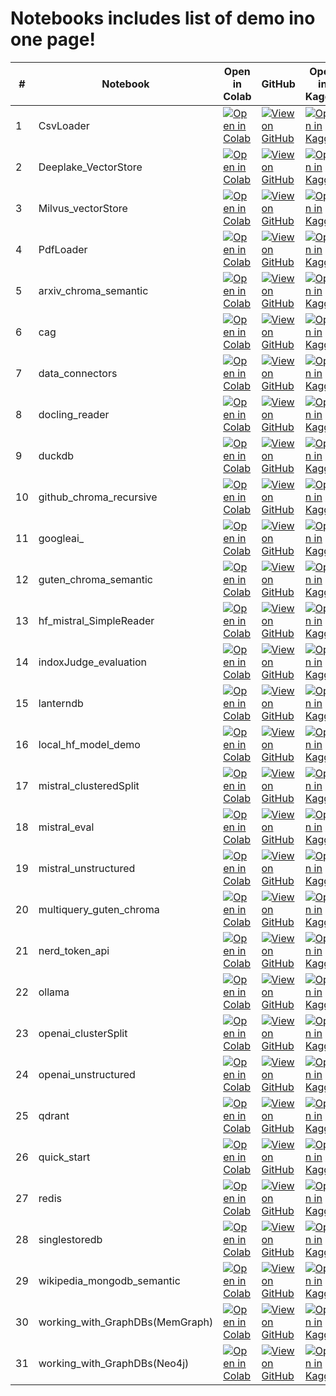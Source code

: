 # Notebooks includes list of demo ino one page!

| # |Notebook | Open in Colab | GitHub | Open in Kaggle | Where |Notes | Date of Check |
|---|---|---|---|---|---|---|---|
| 1 |CsvLoader | <a href="https://colab.research.google.com/github/osllmai/inDox/blob/master/cookbook/indoxArcg/CsvLoader.ipynb" target="_blank"><img src="https://colab.research.google.com/assets/colab-badge.svg" alt="Open in Colab"></a> | <a href="https://github.com/osllmai/inDox/blob/master/cookbook/indoxArcg/CsvLoader.ipynb" target="_blank"><img src="https://img.shields.io/badge/GitHub-Repository-blue?logo=github" alt="View on GitHub"></a> | <a href="https://www.kaggle.com/kernels/welcome?src=https://github.com/osllmai/inDox/blob/master/cookbook/indoxArcg/CsvLoader.ipynb" target="_blank"><img src="https://img.shields.io/badge/Kaggle-Notebook-blue?logo=kaggle" alt="Open in Kaggle"></a> |  |  |
| 2 |Deeplake_VectorStore | <a href="https://colab.research.google.com/github/osllmai/inDox/blob/master/cookbook/indoxArcg/Deeplake_VectorStore.ipynb" target="_blank"><img src="https://colab.research.google.com/assets/colab-badge.svg" alt="Open in Colab"></a> | <a href="https://github.com/osllmai/inDox/blob/master/cookbook/indoxArcg/Deeplake_VectorStore.ipynb" target="_blank"><img src="https://img.shields.io/badge/GitHub-Repository-blue?logo=github" alt="View on GitHub"></a> | <a href="https://www.kaggle.com/kernels/welcome?src=https://github.com/osllmai/inDox/blob/master/cookbook/indoxArcg/Deeplake_VectorStore.ipynb" target="_blank"><img src="https://img.shields.io/badge/Kaggle-Notebook-blue?logo=kaggle" alt="Open in Kaggle"></a> |  |  |
| 3 |Milvus_vectorStore | <a href="https://colab.research.google.com/github/osllmai/inDox/blob/master/cookbook/indoxArcg/Milvus_vectorStore.ipynb" target="_blank"><img src="https://colab.research.google.com/assets/colab-badge.svg" alt="Open in Colab"></a> | <a href="https://github.com/osllmai/inDox/blob/master/cookbook/indoxArcg/Milvus_vectorStore.ipynb" target="_blank"><img src="https://img.shields.io/badge/GitHub-Repository-blue?logo=github" alt="View on GitHub"></a> | <a href="https://www.kaggle.com/kernels/welcome?src=https://github.com/osllmai/inDox/blob/master/cookbook/indoxArcg/Milvus_vectorStore.ipynb" target="_blank"><img src="https://img.shields.io/badge/Kaggle-Notebook-blue?logo=kaggle" alt="Open in Kaggle"></a> |  |  |
| 4 |PdfLoader | <a href="https://colab.research.google.com/github/osllmai/inDox/blob/master/cookbook/indoxArcg/PdfLoader.ipynb" target="_blank"><img src="https://colab.research.google.com/assets/colab-badge.svg" alt="Open in Colab"></a> | <a href="https://github.com/osllmai/inDox/blob/master/cookbook/indoxArcg/PdfLoader.ipynb" target="_blank"><img src="https://img.shields.io/badge/GitHub-Repository-blue?logo=github" alt="View on GitHub"></a> | <a href="https://www.kaggle.com/kernels/welcome?src=https://github.com/osllmai/inDox/blob/master/cookbook/indoxArcg/PdfLoader.ipynb" target="_blank"><img src="https://img.shields.io/badge/Kaggle-Notebook-blue?logo=kaggle" alt="Open in Kaggle"></a> |  |  |
| 5 |arxiv_chroma_semantic | <a href="https://colab.research.google.com/github/osllmai/inDox/blob/master/cookbook/indoxArcg/arxiv_chroma_semantic.ipynb" target="_blank"><img src="https://colab.research.google.com/assets/colab-badge.svg" alt="Open in Colab"></a> | <a href="https://github.com/osllmai/inDox/blob/master/cookbook/indoxArcg/arxiv_chroma_semantic.ipynb" target="_blank"><img src="https://img.shields.io/badge/GitHub-Repository-blue?logo=github" alt="View on GitHub"></a> | <a href="https://www.kaggle.com/kernels/welcome?src=https://github.com/osllmai/inDox/blob/master/cookbook/indoxArcg/arxiv_chroma_semantic.ipynb" target="_blank"><img src="https://img.shields.io/badge/Kaggle-Notebook-blue?logo=kaggle" alt="Open in Kaggle"></a> |  |  |
| 6 |cag | <a href="https://colab.research.google.com/github/osllmai/inDox/blob/master/cookbook/indoxArcg/cag.ipynb" target="_blank"><img src="https://colab.research.google.com/assets/colab-badge.svg" alt="Open in Colab"></a> | <a href="https://github.com/osllmai/inDox/blob/master/cookbook/indoxArcg/cag.ipynb" target="_blank"><img src="https://img.shields.io/badge/GitHub-Repository-blue?logo=github" alt="View on GitHub"></a> | <a href="https://www.kaggle.com/kernels/welcome?src=https://github.com/osllmai/inDox/blob/master/cookbook/indoxArcg/cag.ipynb" target="_blank"><img src="https://img.shields.io/badge/Kaggle-Notebook-blue?logo=kaggle" alt="Open in Kaggle"></a> |  |  |
| 7 |data_connectors | <a href="https://colab.research.google.com/github/osllmai/inDox/blob/master/cookbook/indoxArcg/data_connectors.ipynb" target="_blank"><img src="https://colab.research.google.com/assets/colab-badge.svg" alt="Open in Colab"></a> | <a href="https://github.com/osllmai/inDox/blob/master/cookbook/indoxArcg/data_connectors.ipynb" target="_blank"><img src="https://img.shields.io/badge/GitHub-Repository-blue?logo=github" alt="View on GitHub"></a> | <a href="https://www.kaggle.com/kernels/welcome?src=https://github.com/osllmai/inDox/blob/master/cookbook/indoxArcg/data_connectors.ipynb" target="_blank"><img src="https://img.shields.io/badge/Kaggle-Notebook-blue?logo=kaggle" alt="Open in Kaggle"></a> |  |  |
| 8 |docling_reader | <a href="https://colab.research.google.com/github/osllmai/inDox/blob/master/cookbook/indoxArcg/docling_reader.ipynb" target="_blank"><img src="https://colab.research.google.com/assets/colab-badge.svg" alt="Open in Colab"></a> | <a href="https://github.com/osllmai/inDox/blob/master/cookbook/indoxArcg/docling_reader.ipynb" target="_blank"><img src="https://img.shields.io/badge/GitHub-Repository-blue?logo=github" alt="View on GitHub"></a> | <a href="https://www.kaggle.com/kernels/welcome?src=https://github.com/osllmai/inDox/blob/master/cookbook/indoxArcg/docling_reader.ipynb" target="_blank"><img src="https://img.shields.io/badge/Kaggle-Notebook-blue?logo=kaggle" alt="Open in Kaggle"></a> |  |  |
| 9 |duckdb | <a href="https://colab.research.google.com/github/osllmai/inDox/blob/master/cookbook/indoxArcg/duckdb.ipynb" target="_blank"><img src="https://colab.research.google.com/assets/colab-badge.svg" alt="Open in Colab"></a> | <a href="https://github.com/osllmai/inDox/blob/master/cookbook/indoxArcg/duckdb.ipynb" target="_blank"><img src="https://img.shields.io/badge/GitHub-Repository-blue?logo=github" alt="View on GitHub"></a> | <a href="https://www.kaggle.com/kernels/welcome?src=https://github.com/osllmai/inDox/blob/master/cookbook/indoxArcg/duckdb.ipynb" target="_blank"><img src="https://img.shields.io/badge/Kaggle-Notebook-blue?logo=kaggle" alt="Open in Kaggle"></a> |  |  |
| 10 |github_chroma_recursive | <a href="https://colab.research.google.com/github/osllmai/inDox/blob/master/cookbook/indoxArcg/github_chroma_recursive.ipynb" target="_blank"><img src="https://colab.research.google.com/assets/colab-badge.svg" alt="Open in Colab"></a> | <a href="https://github.com/osllmai/inDox/blob/master/cookbook/indoxArcg/github_chroma_recursive.ipynb" target="_blank"><img src="https://img.shields.io/badge/GitHub-Repository-blue?logo=github" alt="View on GitHub"></a> | <a href="https://www.kaggle.com/kernels/welcome?src=https://github.com/osllmai/inDox/blob/master/cookbook/indoxArcg/github_chroma_recursive.ipynb" target="_blank"><img src="https://img.shields.io/badge/Kaggle-Notebook-blue?logo=kaggle" alt="Open in Kaggle"></a> |  |  |
| 11 |googleai_ | <a href="https://colab.research.google.com/github/osllmai/inDox/blob/master/cookbook/indoxArcg/googleai_.ipynb" target="_blank"><img src="https://colab.research.google.com/assets/colab-badge.svg" alt="Open in Colab"></a> | <a href="https://github.com/osllmai/inDox/blob/master/cookbook/indoxArcg/googleai_.ipynb" target="_blank"><img src="https://img.shields.io/badge/GitHub-Repository-blue?logo=github" alt="View on GitHub"></a> | <a href="https://www.kaggle.com/kernels/welcome?src=https://github.com/osllmai/inDox/blob/master/cookbook/indoxArcg/googleai_.ipynb" target="_blank"><img src="https://img.shields.io/badge/Kaggle-Notebook-blue?logo=kaggle" alt="Open in Kaggle"></a> |  |  |
| 12 |guten_chroma_semantic | <a href="https://colab.research.google.com/github/osllmai/inDox/blob/master/cookbook/indoxArcg/guten_chroma_semantic.ipynb" target="_blank"><img src="https://colab.research.google.com/assets/colab-badge.svg" alt="Open in Colab"></a> | <a href="https://github.com/osllmai/inDox/blob/master/cookbook/indoxArcg/guten_chroma_semantic.ipynb" target="_blank"><img src="https://img.shields.io/badge/GitHub-Repository-blue?logo=github" alt="View on GitHub"></a> | <a href="https://www.kaggle.com/kernels/welcome?src=https://github.com/osllmai/inDox/blob/master/cookbook/indoxArcg/guten_chroma_semantic.ipynb" target="_blank"><img src="https://img.shields.io/badge/Kaggle-Notebook-blue?logo=kaggle" alt="Open in Kaggle"></a> |  |  |
| 13 |hf_mistral_SimpleReader | <a href="https://colab.research.google.com/github/osllmai/inDox/blob/master/cookbook/indoxArcg/hf_mistral_SimpleReader.ipynb" target="_blank"><img src="https://colab.research.google.com/assets/colab-badge.svg" alt="Open in Colab"></a> | <a href="https://github.com/osllmai/inDox/blob/master/cookbook/indoxArcg/hf_mistral_SimpleReader.ipynb" target="_blank"><img src="https://img.shields.io/badge/GitHub-Repository-blue?logo=github" alt="View on GitHub"></a> | <a href="https://www.kaggle.com/kernels/welcome?src=https://github.com/osllmai/inDox/blob/master/cookbook/indoxArcg/hf_mistral_SimpleReader.ipynb" target="_blank"><img src="https://img.shields.io/badge/Kaggle-Notebook-blue?logo=kaggle" alt="Open in Kaggle"></a> |  |  |
| 14 |indoxJudge_evaluation | <a href="https://colab.research.google.com/github/osllmai/inDox/blob/master/cookbook/indoxArcg/indoxJudge_evaluation.ipynb" target="_blank"><img src="https://colab.research.google.com/assets/colab-badge.svg" alt="Open in Colab"></a> | <a href="https://github.com/osllmai/inDox/blob/master/cookbook/indoxArcg/indoxJudge_evaluation.ipynb" target="_blank"><img src="https://img.shields.io/badge/GitHub-Repository-blue?logo=github" alt="View on GitHub"></a> | <a href="https://www.kaggle.com/kernels/welcome?src=https://github.com/osllmai/inDox/blob/master/cookbook/indoxArcg/indoxJudge_evaluation.ipynb" target="_blank"><img src="https://img.shields.io/badge/Kaggle-Notebook-blue?logo=kaggle" alt="Open in Kaggle"></a> |  |  |
| 15 |lanterndb | <a href="https://colab.research.google.com/github/osllmai/inDox/blob/master/cookbook/indoxArcg/lanterndb.ipynb" target="_blank"><img src="https://colab.research.google.com/assets/colab-badge.svg" alt="Open in Colab"></a> | <a href="https://github.com/osllmai/inDox/blob/master/cookbook/indoxArcg/lanterndb.ipynb" target="_blank"><img src="https://img.shields.io/badge/GitHub-Repository-blue?logo=github" alt="View on GitHub"></a> | <a href="https://www.kaggle.com/kernels/welcome?src=https://github.com/osllmai/inDox/blob/master/cookbook/indoxArcg/lanterndb.ipynb" target="_blank"><img src="https://img.shields.io/badge/Kaggle-Notebook-blue?logo=kaggle" alt="Open in Kaggle"></a> |  |  |
| 16 |local_hf_model_demo | <a href="https://colab.research.google.com/github/osllmai/inDox/blob/master/cookbook/indoxArcg/local_hf_model_demo.ipynb" target="_blank"><img src="https://colab.research.google.com/assets/colab-badge.svg" alt="Open in Colab"></a> | <a href="https://github.com/osllmai/inDox/blob/master/cookbook/indoxArcg/local_hf_model_demo.ipynb" target="_blank"><img src="https://img.shields.io/badge/GitHub-Repository-blue?logo=github" alt="View on GitHub"></a> | <a href="https://www.kaggle.com/kernels/welcome?src=https://github.com/osllmai/inDox/blob/master/cookbook/indoxArcg/local_hf_model_demo.ipynb" target="_blank"><img src="https://img.shields.io/badge/Kaggle-Notebook-blue?logo=kaggle" alt="Open in Kaggle"></a> |  |  |
| 17 |mistral_clusteredSplit | <a href="https://colab.research.google.com/github/osllmai/inDox/blob/master/cookbook/indoxArcg/mistral_clusteredSplit.ipynb" target="_blank"><img src="https://colab.research.google.com/assets/colab-badge.svg" alt="Open in Colab"></a> | <a href="https://github.com/osllmai/inDox/blob/master/cookbook/indoxArcg/mistral_clusteredSplit.ipynb" target="_blank"><img src="https://img.shields.io/badge/GitHub-Repository-blue?logo=github" alt="View on GitHub"></a> | <a href="https://www.kaggle.com/kernels/welcome?src=https://github.com/osllmai/inDox/blob/master/cookbook/indoxArcg/mistral_clusteredSplit.ipynb" target="_blank"><img src="https://img.shields.io/badge/Kaggle-Notebook-blue?logo=kaggle" alt="Open in Kaggle"></a> |  |  |
| 18 |mistral_eval | <a href="https://colab.research.google.com/github/osllmai/inDox/blob/master/cookbook/indoxArcg/mistral_eval.ipynb" target="_blank"><img src="https://colab.research.google.com/assets/colab-badge.svg" alt="Open in Colab"></a> | <a href="https://github.com/osllmai/inDox/blob/master/cookbook/indoxArcg/mistral_eval.ipynb" target="_blank"><img src="https://img.shields.io/badge/GitHub-Repository-blue?logo=github" alt="View on GitHub"></a> | <a href="https://www.kaggle.com/kernels/welcome?src=https://github.com/osllmai/inDox/blob/master/cookbook/indoxArcg/mistral_eval.ipynb" target="_blank"><img src="https://img.shields.io/badge/Kaggle-Notebook-blue?logo=kaggle" alt="Open in Kaggle"></a> |  |  |
| 19 |mistral_unstructured | <a href="https://colab.research.google.com/github/osllmai/inDox/blob/master/cookbook/indoxArcg/mistral_unstructured.ipynb" target="_blank"><img src="https://colab.research.google.com/assets/colab-badge.svg" alt="Open in Colab"></a> | <a href="https://github.com/osllmai/inDox/blob/master/cookbook/indoxArcg/mistral_unstructured.ipynb" target="_blank"><img src="https://img.shields.io/badge/GitHub-Repository-blue?logo=github" alt="View on GitHub"></a> | <a href="https://www.kaggle.com/kernels/welcome?src=https://github.com/osllmai/inDox/blob/master/cookbook/indoxArcg/mistral_unstructured.ipynb" target="_blank"><img src="https://img.shields.io/badge/Kaggle-Notebook-blue?logo=kaggle" alt="Open in Kaggle"></a> |  |  |
| 20 |multiquery_guten_chroma | <a href="https://colab.research.google.com/github/osllmai/inDox/blob/master/cookbook/indoxArcg/multiquery_guten_chroma.ipynb" target="_blank"><img src="https://colab.research.google.com/assets/colab-badge.svg" alt="Open in Colab"></a> | <a href="https://github.com/osllmai/inDox/blob/master/cookbook/indoxArcg/multiquery_guten_chroma.ipynb" target="_blank"><img src="https://img.shields.io/badge/GitHub-Repository-blue?logo=github" alt="View on GitHub"></a> | <a href="https://www.kaggle.com/kernels/welcome?src=https://github.com/osllmai/inDox/blob/master/cookbook/indoxArcg/multiquery_guten_chroma.ipynb" target="_blank"><img src="https://img.shields.io/badge/Kaggle-Notebook-blue?logo=kaggle" alt="Open in Kaggle"></a> |  |  |
| 21 |nerd_token_api | <a href="https://colab.research.google.com/github/osllmai/inDox/blob/master/cookbook/indoxArcg/nerd_token_api.ipynb" target="_blank"><img src="https://colab.research.google.com/assets/colab-badge.svg" alt="Open in Colab"></a> | <a href="https://github.com/osllmai/inDox/blob/master/cookbook/indoxArcg/nerd_token_api.ipynb" target="_blank"><img src="https://img.shields.io/badge/GitHub-Repository-blue?logo=github" alt="View on GitHub"></a> | <a href="https://www.kaggle.com/kernels/welcome?src=https://github.com/osllmai/inDox/blob/master/cookbook/indoxArcg/nerd_token_api.ipynb" target="_blank"><img src="https://img.shields.io/badge/Kaggle-Notebook-blue?logo=kaggle" alt="Open in Kaggle"></a> |  |  |
| 22 |ollama | <a href="https://colab.research.google.com/github/osllmai/inDox/blob/master/cookbook/indoxArcg/ollama.ipynb" target="_blank"><img src="https://colab.research.google.com/assets/colab-badge.svg" alt="Open in Colab"></a> | <a href="https://github.com/osllmai/inDox/blob/master/cookbook/indoxArcg/ollama.ipynb" target="_blank"><img src="https://img.shields.io/badge/GitHub-Repository-blue?logo=github" alt="View on GitHub"></a> | <a href="https://www.kaggle.com/kernels/welcome?src=https://github.com/osllmai/inDox/blob/master/cookbook/indoxArcg/ollama.ipynb" target="_blank"><img src="https://img.shields.io/badge/Kaggle-Notebook-blue?logo=kaggle" alt="Open in Kaggle"></a> |  |  |
| 23 |openai_clusterSplit | <a href="https://colab.research.google.com/github/osllmai/inDox/blob/master/cookbook/indoxArcg/openai_clusterSplit.ipynb" target="_blank"><img src="https://colab.research.google.com/assets/colab-badge.svg" alt="Open in Colab"></a> | <a href="https://github.com/osllmai/inDox/blob/master/cookbook/indoxArcg/openai_clusterSplit.ipynb" target="_blank"><img src="https://img.shields.io/badge/GitHub-Repository-blue?logo=github" alt="View on GitHub"></a> | <a href="https://www.kaggle.com/kernels/welcome?src=https://github.com/osllmai/inDox/blob/master/cookbook/indoxArcg/openai_clusterSplit.ipynb" target="_blank"><img src="https://img.shields.io/badge/Kaggle-Notebook-blue?logo=kaggle" alt="Open in Kaggle"></a> |  |  |
| 24 |openai_unstructured | <a href="https://colab.research.google.com/github/osllmai/inDox/blob/master/cookbook/indoxArcg/openai_unstructured.ipynb" target="_blank"><img src="https://colab.research.google.com/assets/colab-badge.svg" alt="Open in Colab"></a> | <a href="https://github.com/osllmai/inDox/blob/master/cookbook/indoxArcg/openai_unstructured.ipynb" target="_blank"><img src="https://img.shields.io/badge/GitHub-Repository-blue?logo=github" alt="View on GitHub"></a> | <a href="https://www.kaggle.com/kernels/welcome?src=https://github.com/osllmai/inDox/blob/master/cookbook/indoxArcg/openai_unstructured.ipynb" target="_blank"><img src="https://img.shields.io/badge/Kaggle-Notebook-blue?logo=kaggle" alt="Open in Kaggle"></a> |  |  |
| 25 |qdrant | <a href="https://colab.research.google.com/github/osllmai/inDox/blob/master/cookbook/indoxArcg/qdrant.ipynb" target="_blank"><img src="https://colab.research.google.com/assets/colab-badge.svg" alt="Open in Colab"></a> | <a href="https://github.com/osllmai/inDox/blob/master/cookbook/indoxArcg/qdrant.ipynb" target="_blank"><img src="https://img.shields.io/badge/GitHub-Repository-blue?logo=github" alt="View on GitHub"></a> | <a href="https://www.kaggle.com/kernels/welcome?src=https://github.com/osllmai/inDox/blob/master/cookbook/indoxArcg/qdrant.ipynb" target="_blank"><img src="https://img.shields.io/badge/Kaggle-Notebook-blue?logo=kaggle" alt="Open in Kaggle"></a> |  |  |
| 26 |quick_start | <a href="https://colab.research.google.com/github/osllmai/inDox/blob/master/cookbook/indoxArcg/quick_start.ipynb" target="_blank"><img src="https://colab.research.google.com/assets/colab-badge.svg" alt="Open in Colab"></a> | <a href="https://github.com/osllmai/inDox/blob/master/cookbook/indoxArcg/quick_start.ipynb" target="_blank"><img src="https://img.shields.io/badge/GitHub-Repository-blue?logo=github" alt="View on GitHub"></a> | <a href="https://www.kaggle.com/kernels/welcome?src=https://github.com/osllmai/inDox/blob/master/cookbook/indoxArcg/quick_start.ipynb" target="_blank"><img src="https://img.shields.io/badge/Kaggle-Notebook-blue?logo=kaggle" alt="Open in Kaggle"></a> |  |  |
| 27 |redis | <a href="https://colab.research.google.com/github/osllmai/inDox/blob/master/cookbook/indoxArcg/redis.ipynb" target="_blank"><img src="https://colab.research.google.com/assets/colab-badge.svg" alt="Open in Colab"></a> | <a href="https://github.com/osllmai/inDox/blob/master/cookbook/indoxArcg/redis.ipynb" target="_blank"><img src="https://img.shields.io/badge/GitHub-Repository-blue?logo=github" alt="View on GitHub"></a> | <a href="https://www.kaggle.com/kernels/welcome?src=https://github.com/osllmai/inDox/blob/master/cookbook/indoxArcg/redis.ipynb" target="_blank"><img src="https://img.shields.io/badge/Kaggle-Notebook-blue?logo=kaggle" alt="Open in Kaggle"></a> |  |  |
| 28 |singlestoredb | <a href="https://colab.research.google.com/github/osllmai/inDox/blob/master/cookbook/indoxArcg/singlestoredb.ipynb" target="_blank"><img src="https://colab.research.google.com/assets/colab-badge.svg" alt="Open in Colab"></a> | <a href="https://github.com/osllmai/inDox/blob/master/cookbook/indoxArcg/singlestoredb.ipynb" target="_blank"><img src="https://img.shields.io/badge/GitHub-Repository-blue?logo=github" alt="View on GitHub"></a> | <a href="https://www.kaggle.com/kernels/welcome?src=https://github.com/osllmai/inDox/blob/master/cookbook/indoxArcg/singlestoredb.ipynb" target="_blank"><img src="https://img.shields.io/badge/Kaggle-Notebook-blue?logo=kaggle" alt="Open in Kaggle"></a> |  |  |
| 29 |wikipedia_mongodb_semantic | <a href="https://colab.research.google.com/github/osllmai/inDox/blob/master/cookbook/indoxArcg/wikipedia_mongodb_semantic.ipynb" target="_blank"><img src="https://colab.research.google.com/assets/colab-badge.svg" alt="Open in Colab"></a> | <a href="https://github.com/osllmai/inDox/blob/master/cookbook/indoxArcg/wikipedia_mongodb_semantic.ipynb" target="_blank"><img src="https://img.shields.io/badge/GitHub-Repository-blue?logo=github" alt="View on GitHub"></a> | <a href="https://www.kaggle.com/kernels/welcome?src=https://github.com/osllmai/inDox/blob/master/cookbook/indoxArcg/wikipedia_mongodb_semantic.ipynb" target="_blank"><img src="https://img.shields.io/badge/Kaggle-Notebook-blue?logo=kaggle" alt="Open in Kaggle"></a> |  |  |
| 30 |working_with_GraphDBs(MemGraph) | <a href="https://colab.research.google.com/github/osllmai/inDox/blob/master/cookbook/indoxArcg/working_with_GraphDBs(MemGraph).ipynb" target="_blank"><img src="https://colab.research.google.com/assets/colab-badge.svg" alt="Open in Colab"></a> | <a href="https://github.com/osllmai/inDox/blob/master/cookbook/indoxArcg/working_with_GraphDBs(MemGraph).ipynb" target="_blank"><img src="https://img.shields.io/badge/GitHub-Repository-blue?logo=github" alt="View on GitHub"></a> | <a href="https://www.kaggle.com/kernels/welcome?src=https://github.com/osllmai/inDox/blob/master/cookbook/indoxArcg/working_with_GraphDBs(MemGraph).ipynb" target="_blank"><img src="https://img.shields.io/badge/Kaggle-Notebook-blue?logo=kaggle" alt="Open in Kaggle"></a> |  |  |
| 31 |working_with_GraphDBs(Neo4j) | <a href="https://colab.research.google.com/github/osllmai/inDox/blob/master/cookbook/indoxArcg/working_with_GraphDBs(Neo4j).ipynb" target="_blank"><img src="https://colab.research.google.com/assets/colab-badge.svg" alt="Open in Colab"></a> | <a href="https://github.com/osllmai/inDox/blob/master/cookbook/indoxArcg/working_with_GraphDBs(Neo4j).ipynb" target="_blank"><img src="https://img.shields.io/badge/GitHub-Repository-blue?logo=github" alt="View on GitHub"></a> | <a href="https://www.kaggle.com/kernels/welcome?src=https://github.com/osllmai/inDox/blob/master/cookbook/indoxArcg/working_with_GraphDBs(Neo4j).ipynb" target="_blank"><img src="https://img.shields.io/badge/Kaggle-Notebook-blue?logo=kaggle" alt="Open in Kaggle"></a> |  |  |